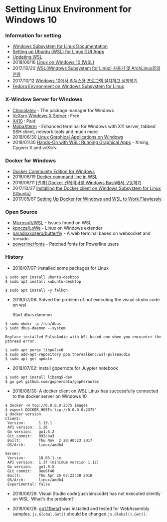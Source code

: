 Setting Linux Environment for Windows 10
===

### Information for setting
* [Windows Subsystem for Linux Documentation](https://docs.microsoft.com/ko-kr/windows/wsl/about)
* [Setting up Ubuntu (WSL) for Linux GUI Apps](http://token2shell.com/howto/x410/setting-up-wsl-for-linux-gui-apps/)
* [Updating WSL](http://wsl-guide.org/en/latest/update.html)
* 2018/06/16 [Linux on Windows 10 (WSL)](https://www.eshlomo.us/linux-on-windows-10-wsl-intro/)
* 2017/10/20 [WSL(Windows Subsystem for Linux) 사용기 및 ArchLinux로의 전환](https://tech.ssut.me/2017/10/20/install-archlinux-on-windows-subsystem-for-linux/)
* 2017/10/12 [Windows 10에서 리눅스용 프로그램 설치하고 실행하기](https://medium.com/@rkttu/windows-10%EC%97%90%EC%84%9C-%EB%A6%AC%EB%88%85%EC%8A%A4%EC%9A%A9-%ED%94%84%EB%A1%9C%EA%B7%B8%EB%9E%A8-%EC%84%A4%EC%B9%98%ED%95%98%EA%B3%A0-%EC%8B%A4%ED%96%89%ED%95%98%EA%B8%B0-2cb0d7892d12)
* [Fedora Environment on Windows Subsystem for Linux](https://www.variantweb.net/pub/fedora-wsl.pdf)

### X-Window Server for Windows
* [Chocolatey](https://chocolatey.org/) - The package manager for Windows
* [VcXsrv Windows X Server](https://sourceforge.net/projects/vcxsrv/) : Free
* [X410](http://token2shell.com/x410/) : Paid
* [MobaXterm](https://mobaxterm.mobatek.net/) - Enhanced terminal for Windows with X11 server, tabbed SSH client, network tools and much more
* 2018/06/30 [Linux Graphical Applications on Windows](https://ariya.io/2018/06/linux-graphical-applications-on-windows)
* 2018/01/30 [Hands-On with WSL: Running Graphical Apps](https://virtualizationreview.com/articles/2018/01/30/hands-on-with-wsl-graphical-apps.aspx)
		- Xming, Cygwin X and vcXsrv


### Docker for Windows
* [Docker Community Edition for Windows](https://store.docker.com/editions/community/docker-ce-desktop-windows)
* 2018/06/19 [Docker command line in WSL](http://codingrandomly.com/2018/06/docker-command-line-wsl/)
* 2018/06/11 [[번역] Docker 컨테이너를 Windows Bash에서 구동하기](https://blog.yeon.me/goto/1192)
* 2017/10/27 [Installing the Docker client on Windows Subsystem for Linux (Ubuntu)](https://medium.com/@sebagomez/installing-the-docker-client-on-ubuntus-windows-subsystem-for-linux-612b392a44c4)
* 2017/05/07 [Setting Up Docker for Windows and WSL to Work Flawlessly](https://nickjanetakis.com/blog/setting-up-docker-for-windows-and-wsl-to-work-flawlessly)


### Open Source
* [Microsoft/WSL](https://github.com/Microsoft/WSL) - Issues found on WSL
* [kpocza/LoWe](https://github.com/kpocza/LoWe) - Linux on Windows extender
* [paradoxxxzero/butterfly](https://github.com/paradoxxxzero/butterfly) - A web terminal based on websocket and tornado
* [powerline/fonts](https://github.com/powerline/fonts) - Patched fonts for Powerline users

### History

- 2018/07/07: 
   Installed some packages for Linux

```
$ sudo apt install ubuntu-desktop
$ sudo apt install xubuntu-desktop

$ sudo apt install -y falkon
```

- 2018/07/06:
   Solved the problem of not executing the visual studio code on wsl

	Start dbus daemon
```
$ sudo mkdir -p /run/dbus
$ sudo dbus-daemon --system
```
	Replace installed PulseAudio with WSL-based one when you encounter the pthread error.
```
$ sudo apt purge libpulse0
$ sudo add-apt-repository ppa:therealkenc/wsl-pulseaudio
$ sudo apt-get update
```

- 2018/07/02:
  Install gopernote for Juypter notebook
```
$ sudo apt install libzmq5-dev
$ go get github.com/gopherdata/gophernotes
```

- 2018/06/30:
  A docker client on WSL Linux has successfully connected to the docker server on Windows 10
```
$ docker -H tcp://0.0.0.0:2375 images
$ export DOCKER_HOST='tcp://0.0.0.0:2375'
$ docker version
Client:
 Version:      1.13.1
 API version:  1.26
 Go version:   go1.6.2
 Git commit:   092cba3
 Built:        Thu Nov  2 20:40:23 2017
 OS/Arch:      linux/amd64

Server:
 Version:      18.03.1-ce
 API version:  1.37 (minimum version 1.12)
 Go version:   go1.9.5
 Git commit:   9ee9f40
 Built:        Thu Apr 26 07:22:38 2018
 OS/Arch:      linux/amd64
 Experimental: false
```
- 2018/06/29:
  Visual Studio code(/usr/bin/code) has not executed silently on WSL. What's the problem?

- 2018/06/28:
  [go1.11beta1](https://golang.org/dl/) was installed and tested for WebAssembly samples. ```js.Global.Get()``` should be changed ```js.Global().Get()```.

